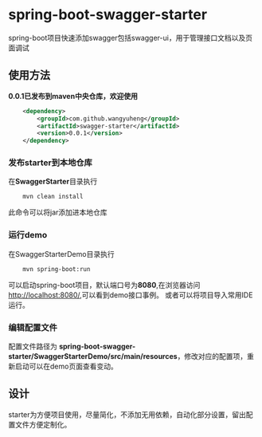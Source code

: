 # spring-boot-swagger-starter
spring-boot项目快速添加swagger包括swagger-ui，用于管理接口文档以及页面调试
## 使用方法
**0.0.1已发布到maven中央仓库，欢迎使用**

```xml
    <dependency>
        <groupId>com.github.wangyuheng</groupId>
        <artifactId>swagger-starter</artifactId>
        <version>0.0.1</version>
    </dependency>
```

### 发布starter到本地仓库
在**SwaggerStarter**目录执行

```
    mvn clean install 
```

此命令可以将jar添加进本地仓库
### 运行demo
在SwaggerStarterDemo目录执行

```
    mvn spring-boot:run 
```

可以启动spring-boot项目，默认端口号为**8080**,在浏览器访问[http://localhost:8080/](http://localhost:8080/),可以看到demo接口事例。
或者可以将项目导入常用IDE运行。
### 编辑配置文件
配置文件路径为 **spring-boot-swagger-starter/SwaggerStarterDemo/src/main/resources**，修改对应的配置项，重新启动可以在demo页面查看变动。
## 设计
starter为方便项目使用，尽量简化，不添加无用依赖，自动化部分设置，留出配置文件方便定制化。


